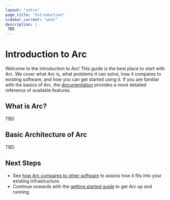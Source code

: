 ```yaml
---
layout: "intro"
page_title: "Introduction"
sidebar_current: "what"
description: |-
 TBD
---
```


# Introduction to Arc

Welcome to the introduction to Arc! This guide is the best place to start
with Arc. We cover what Arc is, what problems it can solve, how it compares
to existing software, and how you can get started using it. If you are familiar
with the basics of Arc, the [documentation](/docs/index.html) provides a more
detailed reference of available features.

## What is Arc?
TBD

## Basic Architecture of Arc
TBD

## Next Steps

* See [how Arc compares to other software](/intro/vs/index.html) to assess how it fits into your
existing infrastructure.
* Continue onwards with the [getting started guide](/intro/getting-started/install.html)
to get Arc up and running.
